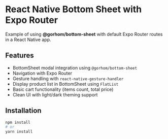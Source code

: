 # React Native Bottom Sheet with Expo Router

Example of using **@gorhom/bottom-sheet** with default Expo Router routes in a React Native app.

## Features

- BottomSheet modal integration using `@gorhom/bottom-sheet`
- Navigation with Expo Router
- Gesture handling with `react-native-gesture-handler`
- Display product list in BottomSheet using `FlatList`
- Basic cart functionality (items count, total price)
- Clean UI with light/dark theming support

## Installation

```bash
npm install
# or
yarn install

